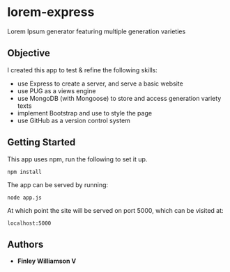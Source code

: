 # lorem-express
Lorem Ipsum generator featuring multiple generation varieties

## Objective
I created this app to test & refine the following skills:
  - use Express to create a server, and serve a basic website
  - use PUG as a views engine
  - use MongoDB (with Mongoose) to store and access generation variety texts
  - implement Bootstrap and use to style the page
  - use GitHub as a version control system
  
 ## Getting Started
 This app uses npm, run the following to set it up.
 ```
 npm install
 ```
 The app can be served by running:
 ```
 node app.js
 ```
 At which point the site will be served on port 5000, which can be visited at:
 ```
 localhost:5000
 ```
 
 ## Authors
 * **Finley Williamson V**
